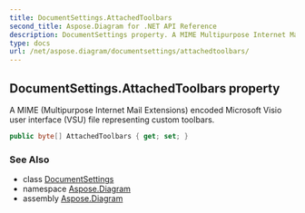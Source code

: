 ```yaml
---
title: DocumentSettings.AttachedToolbars
second_title: Aspose.Diagram for .NET API Reference
description: DocumentSettings property. A MIME Multipurpose Internet Mail Extensions encoded Microsoft Visio user interface VSU file representing custom toolbars
type: docs
url: /net/aspose.diagram/documentsettings/attachedtoolbars/
---
```

## DocumentSettings.AttachedToolbars property

A MIME (Multipurpose Internet Mail Extensions) encoded Microsoft Visio user interface (VSU) file representing custom toolbars.

```csharp
public byte[] AttachedToolbars { get; set; }
```

### See Also

* class [DocumentSettings](../)
* namespace [Aspose.Diagram](../../documentsettings/)
* assembly [Aspose.Diagram](../../../)


